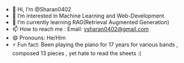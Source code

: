 - 👋 Hi, I’m @Sharan0402
- 👀 I’m interested in Machine Learning and Web-Development
- 🌱 I’m currently learning RAG(Retrieval Augmented Generation)
- 📫 How to reach me : Email: vsharan0402@gmail.com
- 😄 Pronouns: He/Him
- ⚡ Fun fact: Been playing the piano for 17 years for various bands , composed 13 pieces , yet hate to read the sheets :(

<!---
Sharan0402/Sharan0402 is a ✨ special ✨ repository because its `README.md` (this file) appears on your GitHub profile.
You can click the Preview link to take a look at your changes.
--->
